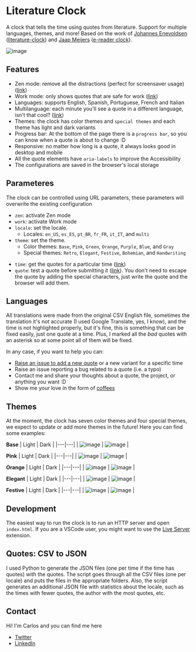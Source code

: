 # Literature Clock

A clock that tells the time using quotes from literature. Support for multiple languages, themes, and more! Based on the work of [Johannes Enevoldsen](https://twitter.com/JohsEnevoldsen) ([literature-clock](https://github.com/JohannesNE/literature-clock)) and [Jaap Meijers](http://www.eerlijkemedia.nl/) ([e-reader clock](https://www.instructables.com/id/Literary-Clock-Made-From-E-reader/)).

![image](https://github.com/cdmoro/literature-clock/assets/28156761/34b4bf28-22d1-41cc-ba99-0babab41a03c) 

## Features

- Zen mode: remove all the distractions (perfect for screensaver usage) ([link](https://literatureclock.netlify.app/?zen=true))
- Work mode: only shows quotes that are safe for work ([link](https://literatureclock.netlify.app/?work=true))
- Languages: supports English, Spanish, Portuguese, French and Italian
- Multilanguage: each minute you'll see a quote in a different language, isn't that cool? ([link](https://literatureclock.netlify.app/?locale=multi))
- Themes: the clock has color themes and `special themes` and each theme has light and dark variants
- Progress bar: At the bottom of the page there is a `progress bar`, so you can know when a quote is about to change :D
- Responsive: no matter how long is a quote, it always looks good in desktop and mobile
- All the quote elements have `aria-labels` to improve the Accessibility
- The configurations are saved in the browser's local storage

## Parameteres

The clock can be controlled using URL parameters, these parameters will overwrite the existing configuration

- `zen`: activate Zen mode
- `work`: activate Work mode
- `locale`: set the locale.
  - Locales: `en_US`, `es_ES`, `pt_BR`, `fr_FR`, `it_IT`, and `multi`
- `theme`: set the theme.
  - Color themes: `Base`, `Pink`, `Green`, `Orange`, `Purple`, `Blue`, and `Gray`
  - Special themes: `Retro`, `Elegant`, `Festive`, `Bohemian`, and `Handwriting`
<!-- - `variant`: set the variant (light, dark, or auto) -->
- `time`: get the quotes for a particular time ([link](https://literatureclock.netlify.app/?time=12:30))
- `quote`: test a quote before submitting it ([link](https://literatureclock.netlify.app/?quote=Hi%20mom!%20I%27m%20part%20of%20the%20Literature%20Clock!)). You don't need to escape the quote by adding the special characters, just write the quote and the browser will add them.

## Languages

All translations were made from the original CSV English file, sometimes the translation it's not accurate (I used Google Translate, yes, I know), and the time is not highlighted properly, but it's fine, this is something that can be fixed easily, just one quote at a time. Plus, I marked all the *bad* quotes with an asterisk so at some point all of them will be fixed.

In any case, if you want to help you can:

- [Raise an issue to add a new quote](https://github.com/cdmoro/literature-clock/issues/new?template=add-quote.yml&labels=add-quote&title=%5B23%3A28%5D%5Ben%5D+Add+quote) or a new variant for a specific time
- Raise an issue reporting a bug related to a quote (i.e. a typo)
- Contact me and share your thoughts about a quote, the project, or anything you want :D
- Show me your love in the form of [coffees](https://buymeacoffee.com/cdmoro)

## Themes

At the moment, the clock has seven color themes and four special themes, we expect to update or add more themes in the future! Here you can find some examples:

**Base**
| Light  | Dark  |
|---|---|
| ![image](https://github.com/cdmoro/literature-clock/assets/28156761/364d0788-e829-4d7e-b51a-19711d0964c0)  | ![image](https://github.com/cdmoro/literature-clock/assets/28156761/34b4bf28-22d1-41cc-ba99-0babab41a03c) |

**Pink**
| Light  | Dark  |
|---|---|
| ![image](https://github.com/cdmoro/literature-clock/assets/28156761/4786b773-312c-470a-91d8-e5d650efe42e) | ![image](https://github.com/cdmoro/literature-clock/assets/28156761/793c1102-ca7e-4f89-9acd-7938910d1a81) |


**Orange**
| Light  | Dark  |
|---|---|
| ![image](https://github.com/cdmoro/literature-clock/assets/28156761/35e43ff5-263a-433e-9c44-0f0d33f0d643)  | ![image](https://github.com/cdmoro/literature-clock/assets/28156761/f9ed4700-fda0-4650-ac6e-c0ad8e3ac9a2)  |

**Elegant**
| Light  | Dark  |
|---|---|
| ![image](https://github.com/cdmoro/literature-clock/assets/28156761/4a2f97ce-2c0d-4f8e-88dd-1dc8c1e83caa) | ![image](https://github.com/cdmoro/literature-clock/assets/28156761/f74dfc56-e0e6-445f-a2fe-c01cdcedf7f5)  |

**Festive**
| Light  | Dark  |
|---|---|
| ![image](https://github.com/cdmoro/literature-clock/assets/28156761/e31dfc33-bf30-4025-818b-285479d3af4b) | ![image](https://github.com/cdmoro/literature-clock/assets/28156761/83197165-506b-4d0d-9974-92b066917c35)  |

## Development

The easiest way to run the clock is to run an HTTP server and open `index.html`. If you are a VSCode user, you might want to use the [Live Server](https://marketplace.visualstudio.com/items?itemName=ritwickdey.LiveServer) extension.

## Quotes: CSV to JSON

I used Python to generate the JSON files (one per time if the time has quotes) with the quotes. The script goes through all the CSV files (one per locale) and puts the files in the appropriate folders. Also, the script generates an additional JSON file with statistics about the locale, such as the times with fewer quotes, the author with the most quotes, etc. 

## Contact

Hi! I'm Carlos and you can find me here

- [Twitter](https://twitter.com/CarlosBonadeo)
- [LinkedIn](https://twitter.com/CarlosBonadeo)
